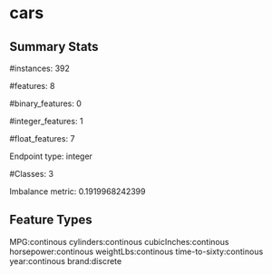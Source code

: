 # cars

## Summary Stats

#instances: 392

#features: 8

  #binary_features: 0

  #integer_features: 1

  #float_features: 7

Endpoint type: integer

#Classes: 3

Imbalance metric: 0.1919968242399

## Feature Types

 MPG:continous
cylinders:continous
cubicInches:continous
horsepower:continous
weightLbs:continous
time-to-sixty:continous
year:continous
brand:discrete

